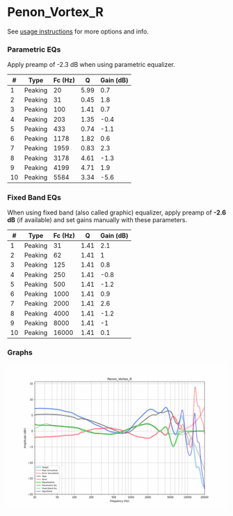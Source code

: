 # Penon_Vortex_R
See [usage instructions](https://github.com/jaakkopasanen/AutoEq#usage) for more options and info.

### Parametric EQs
Apply preamp of -2.3 dB when using parametric equalizer.

|   # | Type    |   Fc (Hz) |    Q |   Gain (dB) |
|-----|---------|-----------|------|-------------|
|   1 | Peaking |        20 | 5.99 |         0.7 |
|   2 | Peaking |        31 | 0.45 |         1.8 |
|   3 | Peaking |       100 | 1.41 |         0.7 |
|   4 | Peaking |       203 | 1.35 |        -0.4 |
|   5 | Peaking |       433 | 0.74 |        -1.1 |
|   6 | Peaking |      1178 | 1.82 |         0.6 |
|   7 | Peaking |      1959 | 0.83 |         2.3 |
|   8 | Peaking |      3178 | 4.61 |        -1.3 |
|   9 | Peaking |      4199 | 4.71 |         1.9 |
|  10 | Peaking |      5584 | 3.34 |        -5.6 |

### Fixed Band EQs
When using fixed band (also called graphic) equalizer, apply preamp of **-2.6 dB** (if available) and set gains manually with these parameters.

|   # | Type    |   Fc (Hz) |    Q |   Gain (dB) |
|-----|---------|-----------|------|-------------|
|   1 | Peaking |        31 | 1.41 |         2.1 |
|   2 | Peaking |        62 | 1.41 |         1   |
|   3 | Peaking |       125 | 1.41 |         0.8 |
|   4 | Peaking |       250 | 1.41 |        -0.8 |
|   5 | Peaking |       500 | 1.41 |        -1.2 |
|   6 | Peaking |      1000 | 1.41 |         0.9 |
|   7 | Peaking |      2000 | 1.41 |         2.6 |
|   8 | Peaking |      4000 | 1.41 |        -1.2 |
|   9 | Peaking |      8000 | 1.41 |        -1   |
|  10 | Peaking |     16000 | 1.41 |         0.1 |

### Graphs
![](./Penon_Vortex_R.png)
